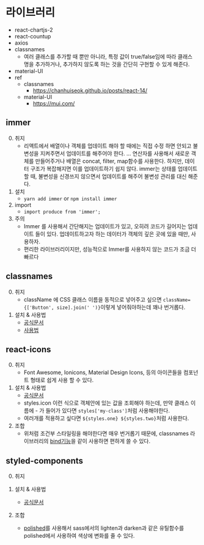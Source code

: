 # 라이브러리

- react-chartjs-2
- react-countup
- axios
- classnames
    - 여러 클래스를 추가할 때 뿐만 아니라, 특정 값이 true/false임에 따라 클래스 명을 추가하거나, 추가하지 않도록 하는 것을 간단히 구현할 수 있게 해준다.
- material-UI
- ref
    - classnames
        - https://chanhuiseok.github.io/posts/react-14/
    - material-UI
        - https://mui.com/

## immer
0. 취지
    - 리액트에서 배열이나 객체를 업데이트 해야 할 때에는 직접 수정 하면 안되고 불변성을 지켜주면서 업데이트를 해주어야 한다.  ... 연산자를 사용해서 새로운 객체를 만들어주거나 배열은 concat, filter, map함수를 사용한다. 하지만, 데이터 구조가 복잡해지면 이를 업데이트하기 쉽지 않다. immer는 상태를 업데이트 할 때, 불변성을 신경쓰지 않으면서 업데이트를 해주어 불변성 관리를 대신 해준다.
1. 설치
    - ``yarn add immer`` or ``npm install immer``
2. import
    - ``import produce from 'immer';``
3. 주의
    - Immer 를 사용해서 간단해지는 업데이트가 있고, 오히려 코드가 길어지는 업데이트 들이 있다. 업데이트하고자 하는 데이터가 객체의 깊은 곳에 있을 때만, 사용하자.
    - 편리한 라이브러리이지만, 성능적으로 Immer를 사용하지 않는 코드가 조금 더 빠르다

## classnames
0. 취지
    - className 에 CSS 클래스 이름을 동적으로 넣어주고 싶으면 ``className={['Button', size].join(' ')}``이렇게 넣어줘야하는데 꽤나 번거롭다.
1. 설치 & 사용법
    - [공식문서](https://github.com/JedWatson/classnames#classnames)
    - [사용법](https://github.com/JedWatson/classnames#usage)

## react-icons
0. 취지
    - Font Awesome, Ionicons, Material Design Icons, 등의 아이콘들을 컴포넌트 형태로 쉽게 사용 할 수 있다.
1. 설치 & 사용법
    - [공식문서](https://react-icons.github.io/react-icons/#/)
    - styles.icon 이런 식으로 객체안에 있는 값을 조회해야 하는데, 만약 클래스 이름에 - 가 들어가 있다면 ``styles['my-class']``처럼 사용해야한다.
    - 여러개를 적용하고 싶다면 ``${styles.one} ${styles.two}``처럼 사용한다.
2. 조합
    - 위처럼 조건부 스타일링을 해야한다면 매우 번거롭기 때문에, classnames 라이브러리의 [bind기능](https://github.com/JedWatson/classnames#alternate-bind-version-for-css-modules)을 같이 사용하면 편하게 쓸 수 있다.

## styled-components
0. 취지

1. 설치 & 사용법
    - [공식문서](https://styled-components.com/docs/basics#installation)

2. 조합
    - [polished](https://polished.js.org/docs/)를 사용해서 sass에서의 lighten과 darken과 같은 유틸함수를 polished에서 사용하여 색상에 변화를 줄 수 있다.
    